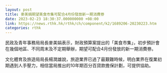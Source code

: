 ```yaml
---
layout: post
title: 麥美娟期望美食市集可配合4月份發放新一期消費劵
date: 2023-02-23 18:30:37.000000000 +08:00
link: https://news.rthk.hk/rthk/ch/component/k2/1689206-20230223.htm
categories: rthk
---
```


民政及青年事務局局長麥美娟表示，財政預算案提出的「美食市集」，初步預計會在幾個地區、不同周末及不定期舉辦，期望可配合4月份發放的新一期消費劵。

文化體育及旅遊局局長楊潤雄說，旅遊業界已過了最艱難時候，明白業界在復業初期遇到人手壓力，相信當局推出的10年期百分百貸款擔保計劃，可提供協助。
